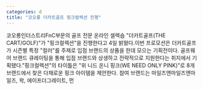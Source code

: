 ```yaml
---
categories: d
title: "코오롱 더카트골프 핑크컬렉션 진행"
---
```

코오롱인더스트리FnC부문의 골프 전문 온라인 셀렉숍 "더카트골프(THE CART/GOLF)"가 "핑크컬렉션"을 진행한다고 4일 밝혔다.이번 프로모션은 더카트골프가 시즌별 특정 "컬러"를 주제로 입점 브랜드의 상품을 한데 모으는 기획전이다. 골프웨어 브랜드 큐레이팅을 통해 입점 브랜드와 상생하고 전략적으로 지원한다는 취지에서 기획됐다."핑크컬렉션"의 타이틀은 "위 니드 온니 핑크(WE NEED ONLY PINK)"로 8개 브랜드에서 찾은 다채로운 핑크 아이템을 제안한다. 참여 브랜드는 마일즈앤마일즈앤마일즈, 왁, 에이프더그레이트, 먼